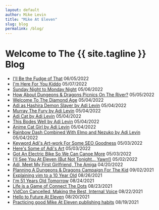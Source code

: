 ```yaml
---
layout: default
author: Mike Levin
title: "Mike At Eleven"
slug: blog
permalink: /blog/
---
```


# Welcome to The {{ site.tagline }} Blog

- [I'll Be the Fudge of That](/blog/ill-be-the-fudge-of-that/) 06/05/2022
- [I'm Here For You Kiddo](/blog/im-here-for-you-kiddo/) 05/07/2022
- [Sunday Night to Monday Night](/blog/sunday-night-to-monday-night/) 05/06/2022
- [How About Dungeons & Dragons Picnics On The River?](/blog/how-about-dungeons-dragons-picnics-on-the-river/) 05/05/2022
- [Welcome To The Diamond Age](/blog/welcome-to-the-diamond-age/) 05/04/2022
- [Adi as Hashira Demon Slayer by Adi Levin](/blog/adi-as-hashira-demon-slayer-by-adi-levin/) 05/04/2022
- [Murray The Fury by Adi Levin](/blog/murray-the-fury-by-adi-levin/) 05/04/2022
- [Adi Cat by Adi Levin](/blog/adi-cat-by-adi-levin/) 05/04/2022
- [This Bodes Well by Adi Levin](/blog/this-bodes-well-by-adi-levin/) 05/04/2022
- [Anime Cat Girl by Adi Levin](/blog/anime-cat-girl-by-adi-levin/) 05/04/2022
- [Rainbow Dash Combined With Elmo and Nezuko by Adi Levin](/blog/rainbow-dash-combined-with-elmo-and-nezuko-by-adi-levin/) 05/04/2022
- [Keyword Adi's Art-work For Some SEO Goodness](/blog/keyword-adis-art-work-for-some-seo-goodness/) 05/03/2022
- [Here's Some of Adi's Art](/blog/heres-some-of-adis-art/) 05/03/2022
- [Got An Electric Bike So We Can Canoe More](/blog/got-an-electric-bike-so-we-can-canoe-more/) 05/03/2022
- [I'll See You At Eleven (But Not Tonight... Yawn!)](/blog/ill-see-you-at-eleven-but-not-tonight-yawn/) 05/02/2022
- [Adi, Meet My First Girlfriend, The Amiga](/blog/adi-meet-my-first-girlfriend-the-amiga/) 04/20/2022
- [Planning A Dungeons & Dragons Campaign For The Kid](/blog/planning-a-dungeons-dragons-campaign-for-the-kid/) 09/02/2021
- [Explaining vim to a 10 Year Old](/blog/explaining-vim-to-a-10-year-old/) 08/26/2021
- [I'm 51 Years Old Tomorrow](/blog/im-51-years-old-tomorrow/) 08/24/2021
- [Life is a Game of Connect The Dots](/blog/life-is-a-game-of-connect-the-dots/) 08/23/2021
- [VidCon Cancelled, Making the Best, Internal Voice](/blog/vidcon-cancelled-making-the-best-internal-voice/) 08/22/2021
- [Hello to Future At Eleven](/blog/hello-to-future-at-eleven/) 08/20/2021
- [Practicing good Mike At Eleven publishing habits](/blog/practicing-good-mike-at-eleven-publishing-habits/) 08/19/2021